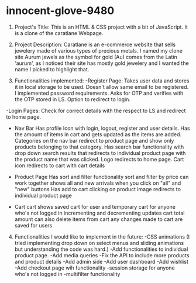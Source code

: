 # innocent-glove-9480
1. Project's Title:
This is an HTML & CSS project with a bit of JavaScript. It is a clone of the caratlane Webpage.

2. Project Description:
Caratlane is an e-commerce website that sells jewelery made of various types of precious metals. I named my clone site Aurum jewels as the symbol for gold (Au) comes from the Latin ‘aurum', as I noticed their site has mostly gold jewelery and I wanted the name I picked to highlight that.

3. Functionalities implemented:
-Register Page:
Takes user data and stores it in local storage to be used.
Doesn't allow same email to be registered.
I implemented password requirements.
Asks for OTP and verifies with the OTP stored in LS.
Option to redirect to login.

-Login Pages:
Check for correct details with the respect to LS and redirect to home page.

- Nav Bar
Has profile Icon with login, logout, register and user details.
Has the amount of items in cart and gets updated as the items are added.
Categories on the nav bar redirect to product page and show only products belonging to that category.
Has search bar functionality with drop down search results that redirects to individual product page with the product name that was clicked.
Logo redirects to home page.
Cart icon redirects to cart with cart details 

- Product Page
Has sort and filter functionality
sort and filter by price can work together 
shows all and new arrivals when you click on "all" and "new" buttons 
Has add to cart
clicking on product image redirects to individual product page 

- Cart 
cart shows saved cart for user and temporary cart for anyone who's not logged in 
incrementing and decrementing updates cart total amount
can also delete items from cart
any changes made to cart are saved for users 

4. Functionalities I would like to implement in the future:
-CSS animations (I tried implementing drop down on select menus and sliding animations but understanding the code was hard.)
-Add functionalities to individual product page.
-Add media queries 
-Fix the API to include more products and product details
-Add admin side
-Add user dashboard
-Add wishlist 
-Add checkout page wih functionality
-session storage for anyone who's not logged in 
-multifilter functionality
